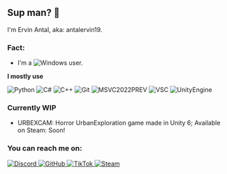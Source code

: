 ## Sup man? 👋

I'm Ervin Antal, aka: antalervin19.

### Fact:

- I'm a <img src="https://custom-icon-badges.demolab.com/badge/Windows-0078D6?logo=windows11&logoColor=white" alt="Windows"> user.

**I mostly use**

<div display="flex">
  <img src="https://img.shields.io/badge/Python-3776AB?logo=python&logoColor=fff" alt="Python"/>
  <img src="https://custom-icon-badges.demolab.com/badge/C%23-%23239120.svg?logo=cshrp&logoColor=white" alt="C#"/>
  <img src="https://img.shields.io/badge/C++-%2300599C.svg?logo=c%2B%2B&logoColor=white" alt="C++"/>
  <img src="https://img.shields.io/badge/Git-F05032?logo=git&logoColor=fff" alt="Git"/>
  <img src="https://custom-icon-badges.demolab.com/badge/Visual%20Studio-5C2D91.svg?&logo=visual-studio&logoColor=white" alt="MSVC2022PREV"/>
  <img src="https://custom-icon-badges.demolab.com/badge/Visual%20Studio%20Code-0078d7.svg?logo=vsc&logoColor=white" alt="VSC"/>
  <img src="https://img.shields.io/badge/Unity-%23000000.svg?logo=unity&logoColor=white" alt="UnityEngine"/>
</div>

### Currently WIP

- URBEXCAM: Horror UrbanExploration game made in Unity 6; Available on Steam: Soon!

### You can reach me on:

<div display="flex">
  <a href="https://discord.gg/dYf2GC5VjB/">
    <img src="https://img.shields.io/badge/Discord-%235865F2.svg?&logo=discord&logoColor=white" alt="Discord"/>
  </a>
  <a href="https://github.com/antalervin19">
    <img src="https://img.shields.io/badge/GitHub-%23121011.svg?logo=github&logoColor=white" alt="GitHub"/>
  </a>
  <a href="https://www.tiktok.com/@ervinantal19">
    <img src="https://img.shields.io/badge/TikTok-black?logo=tiktok&logoColor=white" alt="TikTok"/>
  </a>
  <a href="https://steamcommunity.com/id/antalervin19/">
    <img src="https://img.shields.io/badge/Steam-%23000000.svg?logo=steam&logoColor=white" alt="Steam"/>
  </a>
</div>
